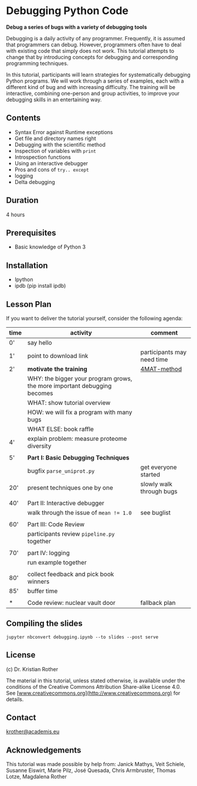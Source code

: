 
# Debugging Python Code

**Debug a series of bugs with a variety of debugging tools**

Debugging is a daily activity of any programmer. Frequently, it is assumed that programmers can debug. However, programmers often have to deal with existing code that simply does not work. This tutorial attempts to change that by introducing concepts for debugging and corresponding programming techniques.

In this tutorial, participants will learn strategies for systematically debugging Python programs. We will work through a series of examples, each with a different kind of bug and with increasing difficulty. The training will be interactive, combining one-person and group activities, to improve your debugging skills in an entertaining way.


## Contents

* Syntax Error against Runtime exceptions
* Get file and directory names right
* Debugging with the scientific method
* Inspection of variables with `print`
* Introspection functions
* Using an interactive debugger
* Pros and cons of `try.. except`
* logging
* Delta debugging

## Duration

4 hours

## Prerequisites

* Basic knowledge of Python 3

## Installation

* Ipython
* ipdb (pip install ipdb)

## Lesson Plan

If you want to deliver the tutorial yourself, consider the following agenda:

| time | activity | comment |
|------|----------|---------|
|  0'  | say hello | |
|  1'  | point to download link | participants may need time |
|  2'  | **motivate the training** | [4MAT-method](http://www.janesunley.com/The-4mat-System) |
|      | WHY: the bigger your program grows, the more important debugging becomes | |
|       | WHAT: show tutorial overview | |
|       | HOW: we will fix a program with many bugs | |
|       | WHAT ELSE: book raffle | |
|  4'   | explain problem: measure proteome diversity | |
| | | |
| 5' | **Part I: Basic Debugging Techniques** | |
| | bugfix `parse_uniprot.py` | get everyone started |
| 20' | present techniques one by one | slowly walk through bugs |
| | | |
| 40' | Part II: Interactive debugger | |
| | walk through the issue of `mean != 1.0` | see buglist |
| | | |
| 60' | Part III: Code Review | |
| | participants review `pipeline.py` together | |
| | | |
| 70' | part IV: logging | |
| | run example together | |
| | | |
| 80' | collect feedback and pick book winners | |
| 85' | buffer time | |
| | | |
| * | Code review: nuclear vault door | fallback plan |


## Compiling the slides

    jupyter nbconvert debugging.ipynb --to slides --post serve


## License

(c) Dr. Kristian Rother

The material in this tutorial, unless stated otherwise, is available under the conditions of the Creative Commons Attribution Share-alike License 4.0. See [www.creativecommons.org](http://www.creativecommons.org) for details.

## Contact

krother@academis.eu


## Acknowledgements

This tutorial was made possible by help from: Janick Mathys, Veit Schiele, Susanne Eiswirt, Marie Pilz, José Quesada, Chris Armbruster, Thomas Lotze, Magdalena Rother
